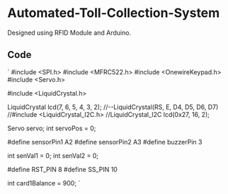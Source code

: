# Automated-Toll-Collection-System
Designed using RFID Module and Arduino.


## Code 
`
#include <SPI.h>
#include <MFRC522.h>
#include <OnewireKeypad.h>
#include <Servo.h>
 
#include <LiquidCrystal.h>

LiquidCrystal lcd(7, 6, 5, 4, 3, 2);
//--LiquidCrystal(RS, E, D4, D5, D6, D7)
//#include <LiquidCrystal_I2C.h>
//LiquidCrystal_I2C lcd(0x27, 16, 2); 
 
Servo servo;
int servoPos = 0;
 
#define sensorPin1 A2
#define sensorPin2 A3
#define buzzerPin 3
 
int senVal1 = 0;
int senVal2 = 0;
 
#define RST_PIN 8
#define SS_PIN 10
 
int card1Balance = 900;
`
